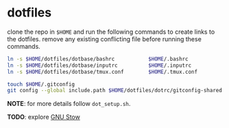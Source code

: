# dotfiles

clone the repo in `$HOME` and run the following commands to create links to the dotfiles.
remove any existing conflicting file before running these commands.

```bash
ln -s $HOME/dotfiles/dotbase/bashrc           $HOME/.bashrc
ln -s $HOME/dotfiles/dotbase/inputrc          $HOME/.inputrc
ln -s $HOME/dotfiles/dotbase/tmux.conf        $HOME/.tmux.conf

touch $HOME/.gitconfig
git config --global include.path $HOME/dotfiles/dotrc/gitconfig-shared
```

**NOTE**: for more details follow `dot_setup.sh`.


**TODO**: explore [GNU Stow](https://www.gnu.org/software/stow/)
